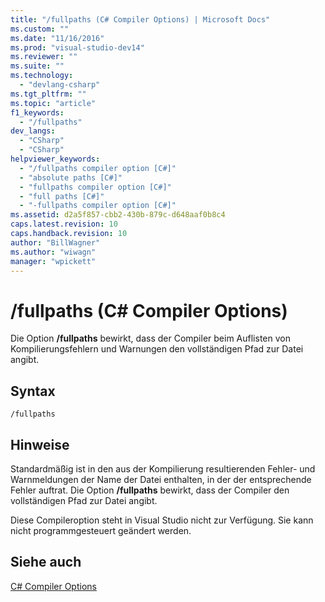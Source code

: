 ```yaml
---
title: "/fullpaths (C# Compiler Options) | Microsoft Docs"
ms.custom: ""
ms.date: "11/16/2016"
ms.prod: "visual-studio-dev14"
ms.reviewer: ""
ms.suite: ""
ms.technology: 
  - "devlang-csharp"
ms.tgt_pltfrm: ""
ms.topic: "article"
f1_keywords: 
  - "/fullpaths"
dev_langs: 
  - "CSharp"
  - "CSharp"
helpviewer_keywords: 
  - "/fullpaths compiler option [C#]"
  - "absolute paths [C#]"
  - "fullpaths compiler option [C#]"
  - "full paths [C#]"
  - "-fullpaths compiler option [C#]"
ms.assetid: d2a5f857-cbb2-430b-879c-d648aaf0b8c4
caps.latest.revision: 10
caps.handback.revision: 10
author: "BillWagner"
ms.author: "wiwagn"
manager: "wpickett"
---
```

# /fullpaths (C# Compiler Options)
Die Option **\/fullpaths** bewirkt, dass der Compiler beim Auflisten von Kompilierungsfehlern und Warnungen den vollständigen Pfad zur Datei angibt.  
  
## Syntax  
  
```  
/fullpaths  
```  
  
## Hinweise  
 Standardmäßig ist in den aus der Kompilierung resultierenden Fehler\- und Warnmeldungen der Name der Datei enthalten, in der der entsprechende Fehler auftrat.  Die Option **\/fullpaths** bewirkt, dass der Compiler den vollständigen Pfad zur Datei angibt.  
  
 Diese Compileroption steht in Visual Studio nicht zur Verfügung. Sie kann nicht programmgesteuert geändert werden.  
  
## Siehe auch  
 [C\# Compiler Options](../../../csharp/language-reference/compiler-options/index.md)